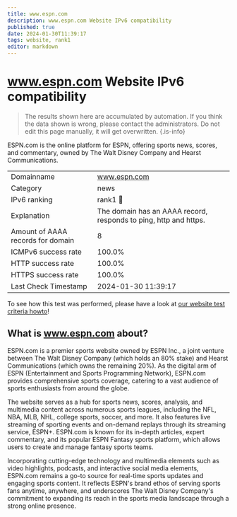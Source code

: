 ```yaml
---
title: www.espn.com
description: www.espn.com Website IPv6 compatibility
published: true
date: 2024-01-30T11:39:17
tags: website, rank1
editor: markdown
---
```


# www.espn.com Website IPv6 compatibility

> The results shown here are accumulated by automation. If you think the data shown is wrong, please contact the administrators. 
> Do not edit this page manually, it will get overwritten.
{.is-info}

ESPN.com is the online platform for ESPN, offering sports news, scores, and commentary, owned by The Walt Disney Company and Hearst Communications.


|   |   |
| - | - |
| Domainname | www.espn.com
| Category | news |
| IPv6 ranking | rank1 :1st_place_medal: |
| Explanation | The domain has an AAAA record, responds to ping, http and https. |
| Amount of AAAA records for domain | 8 |
| ICMPv6 success rate | 100.0%|
| HTTP success rate | 100.0% |
| HTTPS success rate | 100.0% |
| Last Check Timestamp | 2024-01-30 11:39:17 |

To see how this test was performed, please have a look at [our website test criteria howto](/howto/testcriteria/website)!


## What is www.espn.com about?
ESPN.com is a premier sports website owned by ESPN Inc., a joint venture between The Walt Disney Company (which holds an 80% stake) and Hearst Communications (which owns the remaining 20%). As the digital arm of ESPN (Entertainment and Sports Programming Network), ESPN.com provides comprehensive sports coverage, catering to a vast audience of sports enthusiasts from around the globe.

The website serves as a hub for sports news, scores, analysis, and multimedia content across numerous sports leagues, including the NFL, NBA, MLB, NHL, college sports, soccer, and more. It also features live streaming of sporting events and on-demand replays through its streaming service, ESPN+. ESPN.com is known for its in-depth articles, expert commentary, and its popular ESPN Fantasy sports platform, which allows users to create and manage fantasy sports teams.

Incorporating cutting-edge technology and multimedia elements such as video highlights, podcasts, and interactive social media elements, ESPN.com remains a go-to source for real-time sports updates and engaging sports content. It reflects ESPN's brand ethos of serving sports fans anytime, anywhere, and underscores The Walt Disney Company's commitment to expanding its reach in the sports media landscape through a strong online presence.
